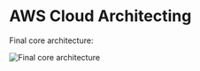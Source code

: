 # AWS Cloud Architecting

Final core architecture:

<img src="../main/Stock/core-final-architecture.png" alt="Final core architecture">
